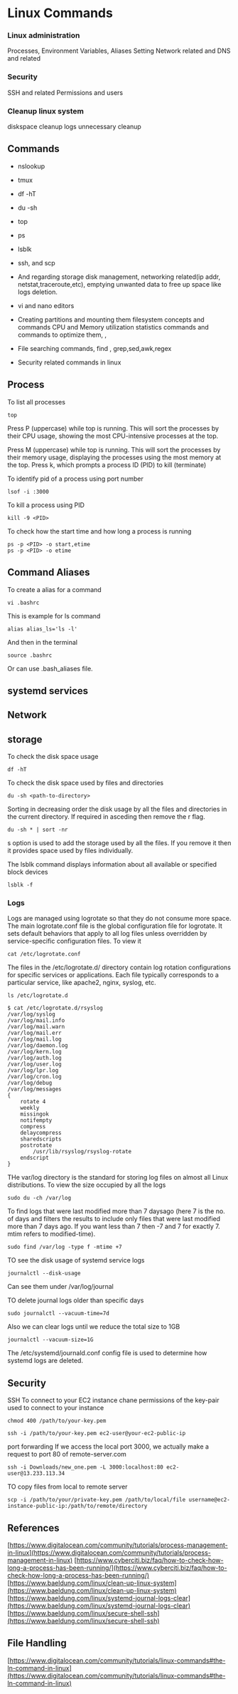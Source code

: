 # Linux Commands
### Linux administration
Processes, Environment Variables, Aliases Setting
Network related and DNS  and related
### Security
SSH and related 
Permissions and users

### Cleanup linux system
diskspace cleanup
logs unnecessary cleanup

## Commands
* nslookup
* tmux
* df -hT
* du -sh
* top
* ps
* lsblk
* ssh, and scp
* And regarding storage disk management, networking related(ip addr, netstat,traceroute,etc), emptying unwanted data to free up space like logs deletion.
* vi and nano editors
* Creating partitions and mounting them filesystem concepts and commands
CPU and Memory utilization statistics commands and commands to optimize them, ,
* File searching commands, find , grep,sed,awk,regex

* Security related commands in linux

  
## Process
To list all processes 
```Linux
top
```
Press P (uppercase) while top is running.
This will sort the processes by their CPU usage, showing the most CPU-intensive processes at the top.

Press M (uppercase) while top is running.
This will sort the processes by their memory usage, displaying the processes using the most memory at the top.
Press k, which prompts a process ID (PID) to kill (terminate)

To identify pid of a process using port number
```Linux
lsof -i :3000
```
To kill a process using PID
```Linux
kill -9 <PID>
```
To check how the start time and how long a process is running
```Linux
ps -p <PID> -o start,etime
ps -p <PID> -o etime
```


## Command Aliases
To create a alias for a command
```Linux
vi .bashrc
```
This is example for ls command 
```Linux
alias alias_ls='ls -l'
```
And then in the terminal
```Linux
source .bashrc
```
Or can use .bash_aliases file.

## systemd services

## Network

## storage
To check the disk space usage
```Linux
df -hT
```

To check the disk space used by files and directories
```Linux
du -sh <path-to-directory>
```
Sorting in decreasing order the disk usage by all the files and directories in the current directory. If required in asceding then remove the r flag.
```Linux
du -sh * | sort -nr
```

s option is used to add the storage used by all the files. If you remove it then it provides space used by files individually.

The lsblk command displays information about all available or specified block devices
```Linux
lsblk -f
```

### Logs
Logs are managed using logrotate so that they do not consume more space. The main logrotate.conf file is the global configuration file for logrotate. It sets default behaviors that apply to all log files unless overridden by service-specific configuration files.
To view it
```Linux
cat /etc/logrotate.conf
```

The files in the /etc/logrotate.d/ directory contain log rotation configurations for specific services or applications. Each file typically corresponds to a particular service, like apache2, nginx, syslog, etc.
```Linux
ls /etc/logrotate.d
```
```Linux
$ cat /etc/logrotate.d/rsyslog
/var/log/syslog
/var/log/mail.info
/var/log/mail.warn
/var/log/mail.err
/var/log/mail.log
/var/log/daemon.log
/var/log/kern.log
/var/log/auth.log
/var/log/user.log
/var/log/lpr.log
/var/log/cron.log
/var/log/debug
/var/log/messages
{
	rotate 4
	weekly
	missingok
	notifempty
	compress
	delaycompress
	sharedscripts
	postrotate
		/usr/lib/rsyslog/rsyslog-rotate
	endscript
}
```

THe var/log directory is the standard for storing log files on almost all Linux distributions. To view the size occupied by all the logs
```Linux
sudo du -ch /var/log
```

To find logs that were last modified more than 7 daysago (here 7 is the no. of days and filters the results to include only files that were last modified more than 7 days ago. If you want less than 7 then -7 and 7 for exactly 7. mtim refers to modified-time).
```Linux
sudo find /var/log -type f -mtime +7
```
TO see the disk usage of systemd service logs
```Linux
journalctl --disk-usage 
```
Can see them under /var/log/journal

TO delete journal logs older than specific days
```
sudo journalctl --vacuum-time=7d
```

Also we can clear logs until we reduce the total size to 1GB
```
journalctl --vacuum-size=1G 
```
The /etc/systemd/journald.conf config file is used to determine how systemd logs are deleted.

## Security
SSH
To connect to your EC2 instance
chane permissions of the key-pair used to connect to your instance
```
chmod 400 /path/to/your-key.pem
```
```
ssh -i /path/to/your-key.pem ec2-user@your-ec2-public-ip
```
port forwarding
If we access the local port 3000, we actually make a request to port 80 of remote-server.com
```
ssh -i Downloads/new_one.pem -L 3000:localhost:80 ec2-user@13.233.113.34
```

TO copy files from local to remote server
```
scp -i /path/to/your/private-key.pem /path/to/local/file username@ec2-instance-public-ip:/path/to/remote/directory
```
## References
[https://www.digitalocean.com/community/tutorials/process-management-in-linux](https://www.digitalocean.com/community/tutorials/process-management-in-linux)
[https://www.cyberciti.biz/faq/how-to-check-how-long-a-process-has-been-running/](https://www.cyberciti.biz/faq/how-to-check-how-long-a-process-has-been-running/)
[https://www.baeldung.com/linux/clean-up-linux-system](https://www.baeldung.com/linux/clean-up-linux-system)
[https://www.baeldung.com/linux/systemd-journal-logs-clear](https://www.baeldung.com/linux/systemd-journal-logs-clear)
[https://www.baeldung.com/linux/secure-shell-ssh](https://www.baeldung.com/linux/secure-shell-ssh)

## File Handling
[https://www.digitalocean.com/community/tutorials/linux-commands#the-ln-command-in-linux](https://www.digitalocean.com/community/tutorials/linux-commands#the-ln-command-in-linux)
